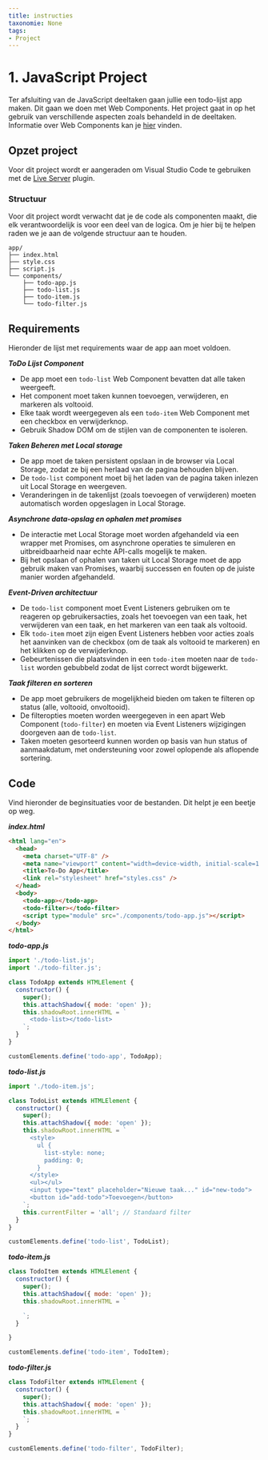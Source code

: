 ```yaml
---
title: instructies
taxonomie: None
tags:
- Project
---
```


# 1. JavaScript Project
Ter afsluiting van de JavaScript deeltaken gaan jullie een todo-lijst app maken. Dit gaan we doen met Web Components. Het project gaat in op het gebruik van verschillende aspecten zoals behandeld in de deeltaken. Informatie over Web Components kan je [hier](https://developer.mozilla.org/en-US/docs/Web/API/Web_components) vinden.

## Opzet project
Voor dit project wordt er aangeraden om Visual Studio Code te gebruiken met de [Live Server](https://marketplace.visualstudio.com/items?itemName=ritwickdey.LiveServer) plugin. 

### Structuur
Voor dit project wordt verwacht dat je de code als componenten maakt, die elk verantwoordelijk is voor een deel van de logica. Om je hier bij te helpen raden we je aan de volgende structuur aan te houden.

```
app/
├── index.html
├── style.css
├── script.js
└── components/
    ├── todo-app.js
    ├── todo-list.js
    ├── todo-item.js
    └── todo-filter.js
```

## Requirements
Hieronder de lijst met requirements waar de app aan moet voldoen.

***ToDo Lijst Component***
- De app moet een `todo-list` Web Component bevatten dat alle taken weergeeft.
- Het component moet taken kunnen toevoegen, verwijderen, en markeren als voltooid.
- Elke taak wordt weergegeven als een `todo-item` Web Component met een checkbox en verwijderknop.
- Gebruik Shadow DOM om de stijlen van de componenten te isoleren.

***Taken Beheren met Local storage***
- De app moet de taken persistent opslaan in de browser via Local Storage, zodat ze bij een herlaad van de pagina behouden blijven.
- De `todo-list` component moet bij het laden van de pagina taken inlezen uit Local Storage en weergeven.
- Veranderingen in de takenlijst (zoals toevoegen of verwijderen) moeten automatisch worden opgeslagen in Local Storage.

***Asynchrone data-opslag en ophalen met promises***
- De interactie met Local Storage moet worden afgehandeld via een wrapper met Promises, om asynchrone operaties te simuleren en uitbreidbaarheid naar echte API-calls mogelijk te maken.
- Bij het opslaan of ophalen van taken uit Local Storage moet de app gebruik maken van Promises, waarbij successen en fouten op de juiste manier worden afgehandeld.

***Event-Driven architectuur***
- De `todo-list` component moet Event Listeners gebruiken om te reageren op gebruikersacties, zoals het toevoegen van een taak, het verwijderen van een taak, en het markeren van een taak als voltooid.
- Elk `todo-item` moet zijn eigen Event Listeners hebben voor acties zoals het aanvinken van de checkbox (om de taak als voltooid te markeren) en het klikken op de verwijderknop.
- Gebeurtenissen die plaatsvinden in een `todo-item` moeten naar de `todo-list` worden gebubbeld zodat de lijst correct wordt bijgewerkt.

***Taak filteren en sorteren***
- De app moet gebruikers de mogelijkheid bieden om taken te filteren op status (alle, voltooid, onvoltooid).
- De filteropties moeten worden weergegeven in een apart Web Component (`todo-filter`) en moeten via Event Listeners wijzigingen doorgeven aan de `todo-list`.
- Taken moeten gesorteerd kunnen worden op basis van hun status of aanmaakdatum, met ondersteuning voor zowel oplopende als aflopende sortering.

## Code 
Vind hieronder de beginsituaties voor de bestanden. Dit helpt je een beetje op weg.

***index.html***
```html
<html lang="en">
  <head>
    <meta charset="UTF-8" />
    <meta name="viewport" content="width=device-width, initial-scale=1.0" />
    <title>To-Do App</title>
    <link rel="stylesheet" href="styles.css" />
  </head>
  <body>
    <todo-app></todo-app>
    <todo-filter></todo-filter>
    <script type="module" src="./components/todo-app.js"></script>
  </body>
</html>
```

***todo-app.js***
```javascript
import './todo-list.js';
import './todo-filter.js';

class TodoApp extends HTMLElement {
  constructor() {
    super();
    this.attachShadow({ mode: 'open' });
    this.shadowRoot.innerHTML = `
      <todo-list></todo-list>
    `;
  }
}

customElements.define('todo-app', TodoApp);
```

***todo-list.js***
```javascript
import './todo-item.js';

class TodoList extends HTMLElement {
  constructor() {
    super();
    this.attachShadow({ mode: 'open' });
    this.shadowRoot.innerHTML = `
      <style>
        ul {
          list-style: none;
          padding: 0;
        }
      </style>
      <ul></ul>
      <input type="text" placeholder="Nieuwe taak..." id="new-todo">
      <button id="add-todo">Toevoegen</button>
    `;
    this.currentFilter = 'all'; // Standaard filter
  }
}

customElements.define('todo-list', TodoList);
```

***todo-item.js***
```javascript
class TodoItem extends HTMLElement {
  constructor() {
    super();
    this.attachShadow({ mode: 'open' });
    this.shadowRoot.innerHTML = `

    `;
  }

}

customElements.define('todo-item', TodoItem);
```

***todo-filter.js***
```javascript
class TodoFilter extends HTMLElement {
  constructor() {
    super();
    this.attachShadow({ mode: 'open' });
    this.shadowRoot.innerHTML = `
    `;
  }
}

customElements.define('todo-filter', TodoFilter);
```

